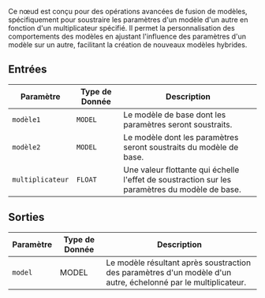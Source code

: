 
Ce nœud est conçu pour des opérations avancées de fusion de modèles, spécifiquement pour soustraire les paramètres d'un modèle d'un autre en fonction d'un multiplicateur spécifié. Il permet la personnalisation des comportements des modèles en ajustant l'influence des paramètres d'un modèle sur un autre, facilitant la création de nouveaux modèles hybrides.

## Entrées

| Paramètre     | Type de Donnée | Description |
|---------------|--------------|-------------|
| `modèle1`      | `MODEL`     | Le modèle de base dont les paramètres seront soustraits. |
| `modèle2`      | `MODEL`     | Le modèle dont les paramètres seront soustraits du modèle de base. |
| `multiplicateur`  | `FLOAT`     | Une valeur flottante qui échelle l'effet de soustraction sur les paramètres du modèle de base. |

## Sorties

| Paramètre | Type de Donnée | Description |
|-----------|-------------|-------------|
| `model`   | MODEL     | Le modèle résultant après soustraction des paramètres d'un modèle d'un autre, échelonné par le multiplicateur. |

